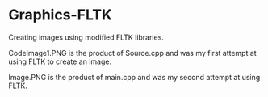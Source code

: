 # Graphics-FLTK
Creating images using modified FLTK libraries.

CodeImage1.PNG is the product of Source.cpp and was my first attempt at using FLTK to create an image.

Image.PNG is the product of main.cpp and was my second attempt at using FLTK.
